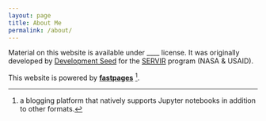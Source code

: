 ```yaml
---
layout: page
title: About Me
permalink: /about/
---
```


Material on this website is available under ____ license. It was originally developed by [Development Seed](https://developmentseed.org) for the [SERVIR](https://www.nasa.gov/mission_pages/servir/index.html) program (NASA & USAID). 

This website is powered by **[fastpages](https://github.com/fastai/fastpages)** [^1].



[^1]:a blogging platform that natively supports Jupyter notebooks in addition to other formats.
